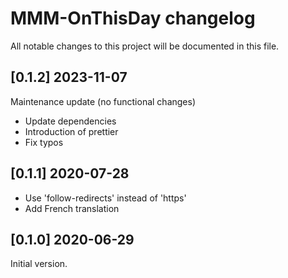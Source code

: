 # MMM-OnThisDay changelog

All notable changes to this project will be documented in this file.

## [0.1.2] 2023-11-07

Maintenance update (no functional changes)

- Update dependencies
- Introduction of prettier
- Fix typos

## [0.1.1] 2020-07-28

- Use 'follow-redirects' instead of 'https'
- Add French translation

## [0.1.0] 2020-06-29

Initial version.
